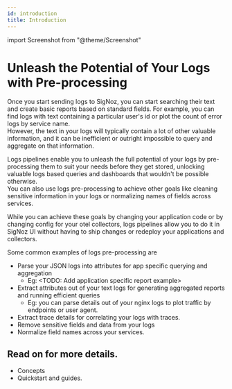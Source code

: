 ```yaml
---
id: introduction
title: Introduction
---
```


import Screenshot from "@theme/Screenshot"

# Unleash the Potential of Your Logs with Pre-processing

Once you start sending logs to SigNoz, you can start searching their text
and create basic reports based on standard fields. For example, you can find logs
with text containing a particular user's id or plot the count of error logs by service name.  
However, the text in your logs will typically contain a lot of other valuable information,
and it can be inefficient or outright impossible to query and aggregate on
that information.

Logs pipelines enable you to unleash the full potential of your logs by
pre-processing them to suit your needs before they get stored, unlocking
valuable logs based queries and dashboards that wouldn't be possible otherwise.  
You can also use logs pre-processing to achieve other goals like cleaning sensitive
information in your logs or normalizing names of fields across services.

<Screenshot
    alt="Raw Nginx Log"
    src="/img/logs/pipelines/raw-nginx-log.png "
    title="A raw nginx log"
/>

<Screenshot
    alt="Parsed Nginx Log"
    src="/img/logs/pipelines/parsed-nginx-log.png "
    title="A parsed nginx log"
/>


While you can achieve these goals by changing your application code or by changing config
for your otel collectors, logs pipelines allow you to do it in SigNoz UI without having to ship changes
or redeploy your applications and collectors.

Some common examples of logs pre-processing are  
- Parse your JSON logs into attributes for app specific querying and aggregation
  - Eg: <TODO: Add application specific report example>
- Extract attributes out of your text logs for generating aggregated reports and running efficient queries
  - Eg: you can parse details out of your nginx logs to plot traffic by endpoints or user agent.
- Extract trace details for correlating your logs with traces.
- Remove sensitive fields and data from your logs
- Normalize field names across your services.


## Read on for more details.
- Concepts
- Quickstart and guides.